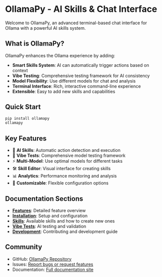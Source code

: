 # OllamaPy - AI Skills & Chat Interface

Welcome to OllamaPy, an advanced terminal-based chat interface for Ollama with a powerful AI skills system.

## What is OllamaPy?

OllamaPy enhances the Ollama experience by adding:

- **Smart Skills System**: AI can automatically trigger actions based on context
- **Vibe Testing**: Comprehensive testing framework for AI consistency
- **Model Flexibility**: Use different models for chat and analysis
- **Terminal Interface**: Rich, interactive command-line experience
- **Extensible**: Easy to add new skills and capabilities

## Quick Start

```bash
pip install ollamapy
ollamapy
```

## Key Features

- 🧠 **AI Skills**: Automatic action detection and execution
- 🔬 **Vibe Tests**: Comprehensive model testing framework
- ⚡ **Multi-Model**: Use optimal models for different tasks  
- 🛠️ **Skill Editor**: Visual interface for creating skills
- 📊 **Analytics**: Performance monitoring and analysis
- 🔧 **Customizable**: Flexible configuration options

## Documentation Sections

- **[Features](features/chat.md)**: Detailed feature overview
- **[Installation](installation.md)**: Setup and configuration
- **[Skills](skills/index.md)**: Available skills and how to create new ones
- **[Vibe Tests](features/vibe-tests.md)**: AI testing and validation
- **[Development](development/contributing.md)**: Contributing and development guide

## Community

- GitHub: [OllamaPy Repository](https://github.com/ScienceIsVeryCool/OllamaPy)
- Issues: [Report bugs or request features](https://github.com/ScienceIsVeryCool/OllamaPy/issues)
- Documentation: [Full documentation site](https://scienceisverycool.github.io/OllamaPy/)